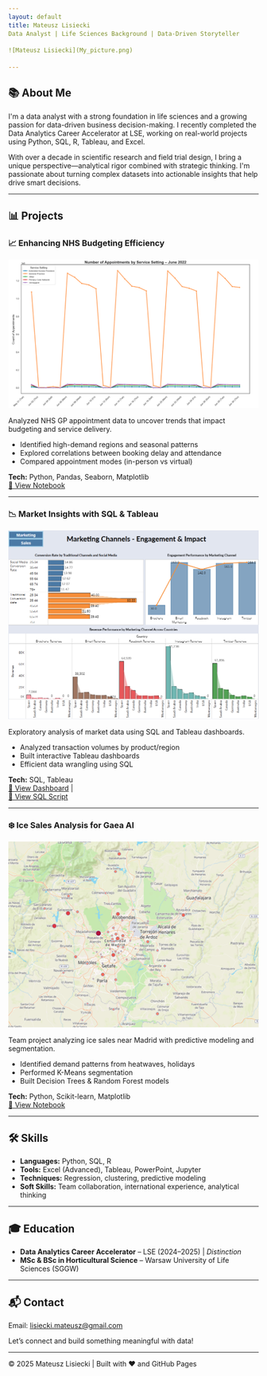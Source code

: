```yaml
---
layout: default
title: Mateusz Lisiecki
Data Analyst | Life Sciences Background | Data-Driven Storyteller

![Mateusz Lisiecki](My_picture.png)

---
```


## 📚 About Me

I'm a data analyst with a strong foundation in life sciences and a growing passion for data-driven business decision-making. I recently completed the Data Analytics Career Accelerator at LSE, working on real-world projects using Python, SQL, R, Tableau, and Excel.

With over a decade in scientific research and field trial design, I bring a unique perspective—analytical rigor combined with strategic thinking. I'm passionate about turning complex datasets into actionable insights that help drive smart decisions.

---

## 📊 Projects

### 📈 Enhancing NHS Budgeting Efficiency

![NHS Project Chart](NHS.png)

Analyzed NHS GP appointment data to uncover trends that impact budgeting and service delivery.

- Identified high-demand regions and seasonal patterns
- Explored correlations between booking delay and attendance
- Compared appointment modes (in-person vs virtual)

**Tech:** Python, Pandas, Seaborn, Matplotlib  
[📂 View Notebook](https://github.com/MatLis-Purple/Projects/blob/main/NHS_Appoinments_Analysis.ipynb)

---

### 📉 Market Insights with SQL & Tableau

![Market Insights Chart](2MArket.png)

Exploratory analysis of market data using SQL and Tableau dashboards.

- Analyzed transaction volumes by product/region
- Built interactive Tableau dashboards
- Efficient data wrangling using SQL

**Tech:** SQL, Tableau  
[🧠 View Dashboard](https://public.tableau.com/app/profile/mateusz.lisiecki/viz/2Market_17421990875850/Dashboard1) |  
[📄 View SQL Script](https://github.com/MatLis-Purple/Projects/blob/main/2Market_Exploratory_Analysis.sql)

---

### ❄️ Ice Sales Analysis for Gaea AI

![Gaea AI Project Chart](GAEA_AI.png)

Team project analyzing ice sales near Madrid with predictive modeling and segmentation.

- Identified demand patterns from heatwaves, holidays
- Performed K-Means segmentation
- Built Decision Trees & Random Forest models

**Tech:** Python, Scikit-learn, Matplotlib  
[📂 View Notebook](https://github.com/MatLis-Purple/Projects/blob/main/Gaea_AI_Analysis_CLEAN.ipynb)

---

## 🛠️ Skills

- **Languages:** Python, SQL, R
- **Tools:** Excel (Advanced), Tableau, PowerPoint, Jupyter
- **Techniques:** Regression, clustering, predictive modeling
- **Soft Skills:** Team collaboration, international experience, analytical thinking

---

## 🎓 Education

- **Data Analytics Career Accelerator** – LSE (2024–2025) | _Distinction_
- **MSc & BSc in Horticultural Science** – Warsaw University of Life Sciences (SGGW)

---

## 📬 Contact

Email: [lisiecki.mateusz@gmail.com](mailto:lisiecki.mateusz@gmail.com)

Let’s connect and build something meaningful with data!

---

© 2025 Mateusz Lisiecki | Built with ❤️ and GitHub Pages
